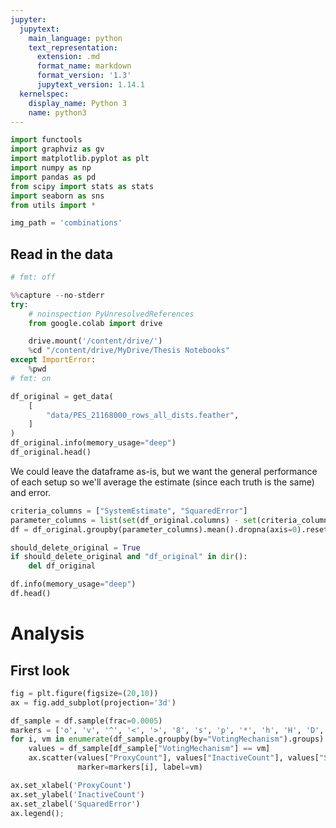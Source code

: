 ```yaml
---
jupyter:
  jupytext:
    main_language: python
    text_representation:
      extension: .md
      format_name: markdown
      format_version: '1.3'
      jupytext_version: 1.14.1
  kernelspec:
    display_name: Python 3
    name: python3
---
```


```python pycharm={"name": "#%%\n"}
import functools
import graphviz as gv
import matplotlib.pyplot as plt
import numpy as np
import pandas as pd
from scipy import stats as stats
import seaborn as sns
from utils import *
```

```python pycharm={"name": "#%%\n"}
img_path = 'combinations'
```

<!-- #region pycharm={"name": "#%% md\n"} -->
## Read in the data
<!-- #endregion -->

```python pycharm={"name": "#%%\n"}
# fmt: off
```

```python pycharm={"name": "#%%\n"}
%%capture --no-stderr
try:
    # noinspection PyUnresolvedReferences
    from google.colab import drive

    drive.mount('/content/drive/')
    %cd "/content/drive/MyDrive/Thesis Notebooks"
except ImportError:
    %pwd
# fmt: on
```

```python pycharm={"name": "#%%\n"}
df_original = get_data(
    [
        "data/PES_21168000_rows_all_dists.feather",
    ]
)
df_original.info(memory_usage="deep")
df_original.head()
```

<!-- #region pycharm={"name": "#%% md\n"} -->
We could leave the dataframe as-is, but we want the general performance of each setup so we'll average the estimate (since each truth is the same) and error.
<!-- #endregion -->

```python pycharm={"name": "#%%\n"}
criteria_columns = ["SystemEstimate", "SquaredError"]
parameter_columns = list(set(df_original.columns) - set(criteria_columns))
df = df_original.groupby(parameter_columns).mean().dropna(axis=0).reset_index()
```

```python pycharm={"name": "#%%\n"}
should_delete_original = True
if should_delete_original and "df_original" in dir():
    del df_original
```

```python pycharm={"name": "#%%\n"}
df.info(memory_usage="deep")
df.head()
```

<!-- #region pycharm={"name": "#%% md\n"} -->
# Analysis
<!-- #endregion -->

<!-- #region pycharm={"name": "#%% md\n"} -->
## First look
<!-- #endregion -->

```python pycharm={"name": "#%%\n"}
fig = plt.figure(figsize=(20,10))
ax = fig.add_subplot(projection='3d')

df_sample = df.sample(frac=0.0005)
markers = ['o', 'v', '^', '<', '>', '8', 's', 'p', '*', 'h', 'H', 'D', 'd', 'P', 'X']
for i, vm in enumerate(df_sample.groupby(by="VotingMechanism").groups):
    values = df_sample[df_sample["VotingMechanism"] == vm]
    ax.scatter(values["ProxyCount"], values["InactiveCount"], values["SquaredError"],
               marker=markers[i], label=vm)

ax.set_xlabel('ProxyCount')
ax.set_ylabel('InactiveCount')
ax.set_zlabel('SquaredError')
ax.legend();
```
